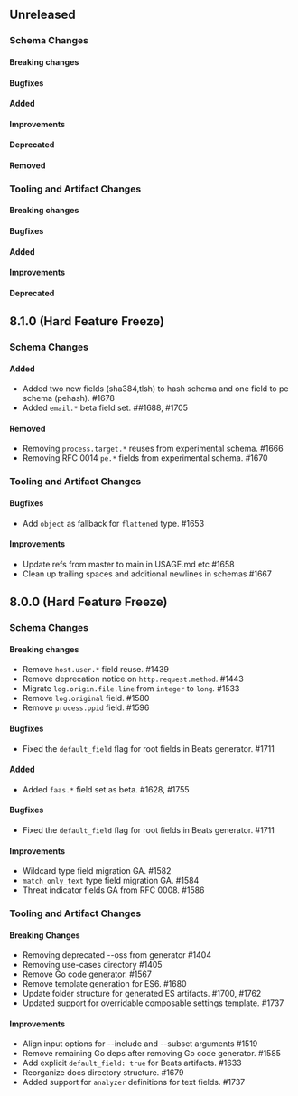 <!-- When adding an entry to the Changelog:

- Please follow the Keep a Changelog: http://keepachangelog.com/ guidelines.
- Please insert your changelog line ordered by PR ID.
- Make sure you add your entry to the correct section (schema or tooling).

Thanks, you're awesome :-) -->

## Unreleased

### Schema Changes

#### Breaking changes

#### Bugfixes

#### Added

#### Improvements

#### Deprecated

#### Removed

### Tooling and Artifact Changes

#### Breaking changes

#### Bugfixes

#### Added

#### Improvements

#### Deprecated

## 8.1.0 (Hard Feature Freeze)

### Schema Changes

#### Added

* Added two new fields (sha384,tlsh) to hash schema and one field to pe schema (pehash). #1678
* Added `email.*` beta field set. ##1688, #1705

#### Removed

- Removing `process.target.*` reuses from experimental schema. #1666
- Removing RFC 0014 `pe.*` fields from experimental schema. #1670

### Tooling and Artifact Changes

#### Bugfixes

* Add `object` as fallback for `flattened` type. #1653

#### Improvements

* Update refs from master to main in USAGE.md etc #1658
* Clean up trailing spaces and additional newlines in schemas #1667

## 8.0.0 (Hard Feature Freeze)

### Schema Changes

#### Breaking changes

* Remove `host.user.*` field reuse. #1439
* Remove deprecation notice on `http.request.method`. #1443
* Migrate `log.origin.file.line` from `integer` to `long`. #1533
* Remove `log.original` field. #1580
* Remove `process.ppid` field. #1596

#### Bugfixes

* Fixed the `default_field` flag for root fields in Beats generator. #1711

#### Added

* Added `faas.*` field set as beta. #1628, #1755

#### Bugfixes

* Fixed the `default_field` flag for root fields in Beats generator. #1711

#### Improvements

* Wildcard type field migration GA. #1582
* `match_only_text` type field migration GA. #1584
* Threat indicator fields GA from RFC 0008. #1586

### Tooling and Artifact Changes

#### Breaking Changes

* Removing deprecated --oss from generator #1404
* Removing use-cases directory #1405
* Remove Go code generator. #1567
* Remove template generation for ES6. #1680
* Update folder structure for generated ES artifacts. #1700, #1762
* Updated support for overridable composable settings template. #1737

#### Improvements

* Align input options for --include and --subset arguments #1519
* Remove remaining Go deps after removing Go code generator. #1585
* Add explicit `default_field: true` for Beats artifacts. #1633
* Reorganize docs directory structure. #1679
* Added support for `analyzer` definitions for text fields. #1737

<!-- All empty sections:

## Unreleased

### Schema Changes

#### Breaking changes

#### Bugfixes

#### Added

#### Improvements

#### Deprecated

### Tooling and Artifact Changes

#### Breaking changes

#### Bugfixes

#### Added

#### Improvements

#### Deprecated

-->
